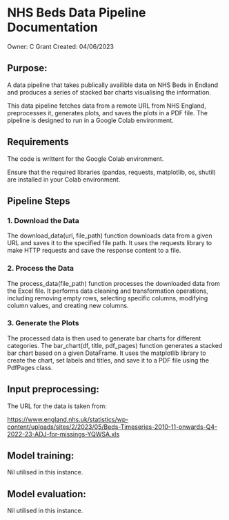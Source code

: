# NHS Beds Data Pipeline Documentation

Owner: C Grant
Created: 04/06/2023

## Purpose: 
A data pipeline that takes publically availible data on NHS Beds in Endland and produces a series of stacked bar charts visualising the information.

This data pipeline fetches data from a remote URL from NHS England, preprocesses it, generates plots, and saves the plots in a PDF file. The pipeline is designed to run in a Google Colab environment.

## Requirements
The code is writtent for the Google Colab environment.

Ensure that the required libraries (pandas, requests, matplotlib, os, shutil) are installed in your Colab environment.
  
## Pipeline Steps

### 1. Download the Data
The download_data(url, file_path) function downloads data from a given URL and saves it to the specified file path. It uses the requests library to make HTTP requests and save the response content to a file.

### 2. Process the Data
The process_data(file_path) function processes the downloaded data from the Excel file. It performs data cleaning and transformation operations, including removing empty rows, selecting specific columns, modifying column values, and creating new columns. 

### 3. Generate the Plots
The processed data is then used to generate bar charts for different categories. The bar_chart(df, title, pdf_pages) function generates a stacked bar chart based on a given DataFrame. It uses the matplotlib library to create the chart, set labels and titles, and save it to a PDF file using the PdfPages class.

## Input preprocessing: 
The URL for the data is taken from:

https://www.england.nhs.uk/statistics/wp-content/uploads/sites/2/2023/05/Beds-Timeseries-2010-11-onwards-Q4-2022-23-ADJ-for-missings-YQWSA.xls

## Model training: 
Nil utilised in this instance.

## Model evaluation: 
Nil utilised in this instance.






